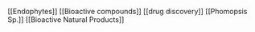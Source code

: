 [[Endophytes]]
[[Bioactive compounds]]
[[drug discovery]]
[[Phomopsis Sp.]]
[[Bioactive Natural Products]]

